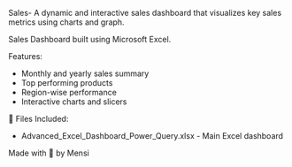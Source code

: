 Sales-
A dynamic and interactive sales dashboard that visualizes key sales metrics using charts and graph. 

 Sales Dashboard 
 built using Microsoft Excel.

 Features:
- Monthly and yearly sales summary
- Top performing products
- Region-wise performance
- Interactive charts and slicers

📁 Files Included:
- Advanced_Excel_Dashboard_Power_Query.xlsx - Main Excel dashboard

Made with 💙 by Mensi